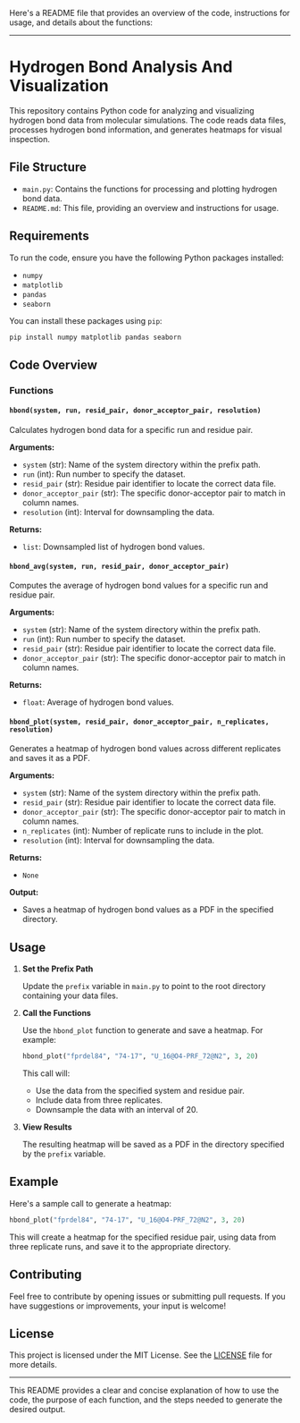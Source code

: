 Here's a README file that provides an overview of the code, instructions for usage, and details about the functions:

---

# Hydrogen Bond Analysis And Visualization

This repository contains Python code for analyzing and visualizing hydrogen bond data from molecular simulations. The code reads data files, processes hydrogen bond information, and generates heatmaps for visual inspection.

## File Structure

- `main.py`: Contains the functions for processing and plotting hydrogen bond data.
- `README.md`: This file, providing an overview and instructions for usage.

## Requirements

To run the code, ensure you have the following Python packages installed:

- `numpy`
- `matplotlib`
- `pandas`
- `seaborn`

You can install these packages using `pip`:

```bash
pip install numpy matplotlib pandas seaborn
```

## Code Overview

### Functions

#### `hbond(system, run, resid_pair, donor_acceptor_pair, resolution)`

Calculates hydrogen bond data for a specific run and residue pair.

**Arguments:**

- `system` (str): Name of the system directory within the prefix path.
- `run` (int): Run number to specify the dataset.
- `resid_pair` (str): Residue pair identifier to locate the correct data file.
- `donor_acceptor_pair` (str): The specific donor-acceptor pair to match in column names.
- `resolution` (int): Interval for downsampling the data.

**Returns:**

- `list`: Downsampled list of hydrogen bond values.

#### `hbond_avg(system, run, resid_pair, donor_acceptor_pair)`

Computes the average of hydrogen bond values for a specific run and residue pair.

**Arguments:**

- `system` (str): Name of the system directory within the prefix path.
- `run` (int): Run number to specify the dataset.
- `resid_pair` (str): Residue pair identifier to locate the correct data file.
- `donor_acceptor_pair` (str): The specific donor-acceptor pair to match in column names.

**Returns:**

- `float`: Average of hydrogen bond values.

#### `hbond_plot(system, resid_pair, donor_acceptor_pair, n_replicates, resolution)`

Generates a heatmap of hydrogen bond values across different replicates and saves it as a PDF.

**Arguments:**

- `system` (str): Name of the system directory within the prefix path.
- `resid_pair` (str): Residue pair identifier to locate the correct data file.
- `donor_acceptor_pair` (str): The specific donor-acceptor pair to match in column names.
- `n_replicates` (int): Number of replicate runs to include in the plot.
- `resolution` (int): Interval for downsampling the data.

**Returns:**

- `None`

**Output:**

- Saves a heatmap of hydrogen bond values as a PDF in the specified directory.

## Usage

1. **Set the Prefix Path**

   Update the `prefix` variable in `main.py` to point to the root directory containing your data files.

2. **Call the Functions**

   Use the `hbond_plot` function to generate and save a heatmap. For example:

   ```python
   hbond_plot("fprdel84", "74-17", "U_16@O4-PRF_72@N2", 3, 20)
   ```

   This call will:

   - Use the data from the specified system and residue pair.
   - Include data from three replicates.
   - Downsample the data with an interval of 20.

3. **View Results**

   The resulting heatmap will be saved as a PDF in the directory specified by the `prefix` variable.

## Example

Here's a sample call to generate a heatmap:

```python
hbond_plot("fprdel84", "74-17", "U_16@O4-PRF_72@N2", 3, 20)
```

This will create a heatmap for the specified residue pair, using data from three replicate runs, and save it to the appropriate directory.

## Contributing

Feel free to contribute by opening issues or submitting pull requests. If you have suggestions or improvements, your input is welcome!

## License

This project is licensed under the MIT License. See the [LICENSE](LICENSE) file for more details.

---

This README provides a clear and concise explanation of how to use the code, the purpose of each function, and the steps needed to generate the desired output.

